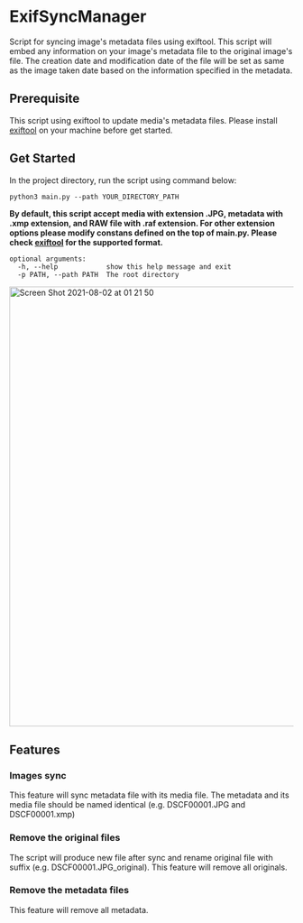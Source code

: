 # ExifSyncManager

Script for syncing image's metadata files using exiftool. This script will embed any information on your image's metadata file to the original image's file. The creation date and modification date of the file will be set as same as the image taken date based on the information specified in the metadata.

## Prerequisite

This script using exiftool to update media's metadata files. Please install [exiftool](https://exiftool.org) on your machine before get started.

## Get Started

In the project directory, run the script using command below:

```
python3 main.py --path YOUR_DIRECTORY_PATH
```

**By default, this script accept media with extension .JPG, metadata with .xmp extension, and RAW file with .raf extension. For other extension options please modify constans defined on the top of main.py. Please check [exiftool](https://exiftool.org) for the supported format.**

```
optional arguments:
  -h, --help            show this help message and exit
  -p PATH, --path PATH  The root directory
```

<img width="780" alt="Screen Shot 2021-08-02 at 01 21 50" src="https://user-images.githubusercontent.com/17508929/127781405-001b8ef5-6d33-4b0e-90cd-2bcc7ca44f01.png">


## Features

### Images sync

This feature will sync metadata file with its media file. The metadata and its media file should be named identical (e.g. DSCF00001.JPG and DSCF00001.xmp)

### Remove the original files

The script will produce new file after sync and rename original file with suffix (e.g. DSCF00001.JPG_original). This feature will remove all originals.

### Remove the metadata files

This feature will remove all metadata.
